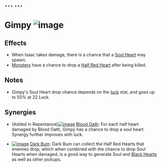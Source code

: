 +++
+++

 # Gimpy ![image](/image/Gimpy.png) 

Effects
---------


* When Isaac takes damage, there is a chance that a [Soul Heart](/wiki/Soul_Heart "Soul Heart") may spawn.
* [Monsters](/wiki/Monster "Monster") have a chance to drop a [Half Red Heart](/wiki/Half_Red_Heart "Half Red Heart") after being killed.


Notes
-------


* Gimpy's Soul Heart drop chance depends on the [luck](/wiki/Luck "Luck") stat, and goes up to 50% at 22 Luck.


Synergies
-----------


* (Added in Repentance)[![image](/image/Blood_Oath.png)](/wiki/Blood_Oath "Blood Oath") [Blood Oath](/wiki/Blood_Oath "Blood Oath"): For each half heart damaged by Blood Oath, Gimpy has a chance to drop a soul heart. Synergy further improves with luck.


* [![image](/image/Dark_Bum.png)](/wiki/Dark_Bum "Dark Bum") [Dark Bum](/wiki/Dark_Bum "Dark Bum"): Dark Bum can collect the Half Red Hearts that enemies drop, which when combined with the chance to drop Soul Hearts when damaged, is a good way to generate Soul and [Black Hearts](/wiki/Hearts#Black_Heart "Hearts") as well as other pickups.


